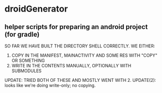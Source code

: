 # droidGenerator
## helper scripts for preparing an android project (for gradle)

SO FAR WE HAVE BUILT THE DIRECTORY SHELL CORRECTLY.
WE EITHER:

1. COPY IN THE MANIFEST, MAINACTIVITY AND SOME RES WITH "COPY" OR SOMETHING
2. WRITE IN THE CONTENTS MANUALLY, OPTIONALLY WITH SUBMODULES
 
UPDATE: TRIED BOTH OF THESE AND MOSTLY WENT WITH 2. 
UPDATE(2): looks like we're doing write-only; no copying.